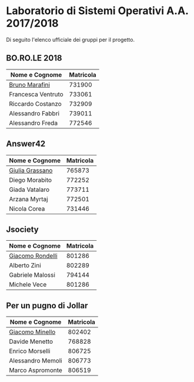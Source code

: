 # Laboratorio di Sistemi Operativi A.A. 2017/2018

Di seguito l'elenco ufficiale dei gruppi per il progetto.
    
## BO.RO.LE 2018
|  Nome e Cognome | Matricola  |
|---|---|
|  [Bruno Marafini](mailto:bruno.marafini@studio.unibo.it) |  731900 | 
| Francesca Ventruto | 733061 |
| Riccardo Costanzo | 732909 |
| Alessandro Fabbri | 739011 |
| Alessandro Freda | 772546 |

## Answer42
|  Nome e Cognome | Matricola  |
|---|---|
|  [Giulia Grassano](mailto:giulia.grassano@studio.unibo.it) |  765873 | 
| Diego Morabito | 772252 |
| Giada Vatalaro | 773711 |
| Arzana Myrtaj | 772501 |
| Nicola Corea | 731446 |

## Jsociety
|  Nome e Cognome | Matricola  |
|---|---|
|  [Giacomo Rondelli](mailto:giacomo.rondelli2@studio.unibo.it) |  801286 | 
| Alberto Zini | 802289 |
| Gabriele Malossi | 794144 |
| Michele Vece | 801286 |

## Per un pugno di Jollar
|  Nome e Cognome | Matricola  |
|---|---|
|  [Giacomo Minello](mailto:mailto:giacomo.minello@studio.unibo.it) |  802402 | 
| Davide Menetto | 768828 |
| Enrico Morselli | 806725 |
| Alessandro Memoli | 806773 |
| Marco Aspromonte | 806519 |
